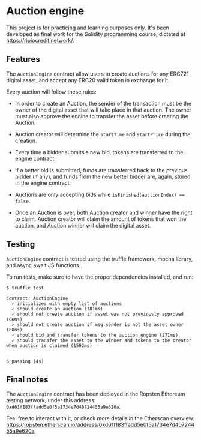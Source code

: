# Auction engine

This project is for practicing and learning purposes only. It's been developed as final work for the Solidity programming course, dictated at https://ripiocredit.network/.

## Features

The `AuctionEngine` contract allow users to create auctions for any ERC721 digital asset, and accept any ERC20 valid token in exchange for it.

Every auction will follow these rules:

* In order to create an Auction, the sender of the transaction must be the owner of the digital asset that will take place in that auction. The owner must also approve the engine to transfer the asset before creating the Auction.

* Auction creator will determine the `startTime` and `startPrice` during the creation.

* Every time a bidder submits a new bid, tokens are transferred to the engine contract.

* If a better bid is submitted, funds are transferred back to the previous bidder (if any), and funds from the new better bidder are, again, stored in the engine contract.

* Auctions are only accepting bids while `isFinished(auctionIndex) == false`.

* Once an Auction is over, both Auction creator and winner have the right to claim. Auction creator will claim the amount of tokens that won the auction, and Auction winner will claim the digital asset.

## Testing

`AuctionEngine` contract is tested using the truffle framework, mocha library, and async await JS functions.

To run tests, make sure to have the proper dependencies installed, and run:

```
$ truffle test

Contract: AuctionEngine
  ✓ initializes with empty list of auctions
  ✓ should create an auction (181ms)
  ✓ should not create auction if asset was not previously approved (68ms)
  ✓ should not create auction if msg.sender is not the asset owner (88ms)
  ✓ should bid and transfer tokens to the auction engine (271ms)
  ✓ should transfer the asset to the winner and tokens to the creator when auction is claimed (1592ms)


6 passing (4s)
```

## Final notes

The `AuctionEngine` contract has been deployed in the Ropsten Ethereum testing network, under this address: `0xd61f183ffadd5e0f5a1734e7d40724455a9e620a`.

Feel free to interact with it, or check more details in the Etherscan overview:
https://ropsten.etherscan.io/address/0xd61f183ffadd5e0f5a1734e7d40724455a9e620a
